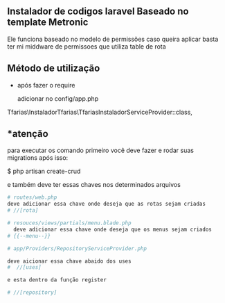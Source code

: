 ## Instalador de codigos laravel Baseado no template Metronic

Ele funciona baseado no modelo de permissões
caso queira aplicar basta ter mi middware de permissoes que utiliza table de rota

## Método de utilização

- após fazer o require

  adicionar no config/app.php

Tfarias\InstaladorTfarias\TfariasInstaladorServiceProvider::class,

## \*atenção

para executar os comando primeiro você deve fazer e rodar suas migrations
após isso:

$ php artisan create-crud

e também deve ter essas chaves nos determinados arquivos

```bash
# routes/web.php
deve adicionar essa chave onde deseja que as rotas sejam criadas
# //[rota]

# resouces/views/partials/menu.blade.php
  deve adicionar essa chave onde deseja que os menus sejam criados
# {{--menu--}}

# app/Providers/RepositoryServiceProvider.php

deve aicionar essa chave abaido dos uses
#  //[uses]

e esta dentro da função register

# //[repository]

```
